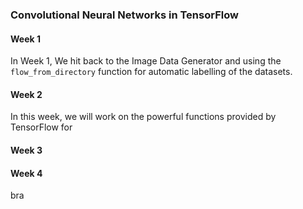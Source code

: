 ### Convolutional Neural Networks in TensorFlow

#### Week 1
In Week 1, We hit back to the Image Data Generator and using the `flow_from_directory` function for automatic labelling of the datasets.

#### Week 2

In this week, we will work on the powerful functions provided by TensorFlow for 

#### Week 3


#### Week 4
bra
